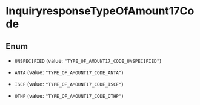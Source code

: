 

# InquiryresponseTypeOfAmount17Code

## Enum


* `UNSPECIFIED` (value: `"TYPE_OF_AMOUNT17_CODE_UNSPECIFIED"`)

* `ANTA` (value: `"TYPE_OF_AMOUNT17_CODE_ANTA"`)

* `ISCF` (value: `"TYPE_OF_AMOUNT17_CODE_ISCF"`)

* `OTHP` (value: `"TYPE_OF_AMOUNT17_CODE_OTHP"`)



